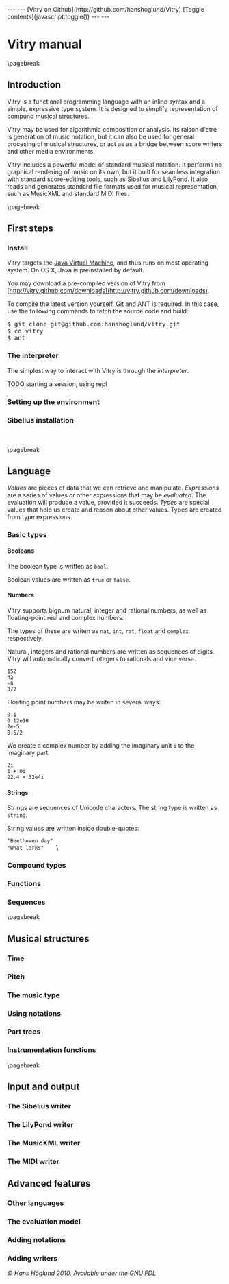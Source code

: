 <script type="text/javascript">
var tocVisible = false;

function toc(status) {
    document.getElementById("TOC").style.display = ( status ? "block" : "none" );
    document.getElementById("main").style.marginLeft = ( status ? "220px" : "0px" );
    tocVisible = status;    
}

function toggle() {
    toc(!tocVisible);
}
   
toc(true);      

</script>
<div id="toggle">
---                                                     ---
[Vitry on Github](http://github.com/hanshoglund/Vitry)  [Toggle contents](javascript:toggle())  
---                                                     ---
</div>
<div id="main">


Vitry manual
======================================================================

\pagebreak

## Introduction
Vitry is a functional programming language with an inline syntax and a simple, expressive type system. It is designed to simplify representation of compund musical structures. 

Vitry may be used for algorithmic composition or analysis. Its raison d'etre is generation of music notation, but it can also be used for general procesing of musical structures, or act as as a bridge between score writers and other media environments. 

Vitry includes a powerful model of standard musical notation. It performs no graphical rendering of music on its own, but it built for seamless integration with standard score-editing tools, such as [Sibelius](http://www.sibelius.com/) and [LilyPond](http://lilypond.org/). It also reads and generates standard file formats used for musical representation, such as MusicXML and standard MIDI files. 




\pagebreak

## First steps

### Install

Vitry targets the [Java Virtual Machine](http://en.wikipedia.org/wiki/Java_Virtual_Machine), and thus runs on most operating system. On OS X, Java is preinstalled by default.

You may download a pre-compiled version of Vitry from [http://vitry.github.com/downloads](http://vitry.github.com/downloads).

To compile the latest version yourself, Git and ANT is required. In this case, use the following commands to fetch the source code and build: 
<pre>
$ git clone git@github.com:hanshoglund/vitry.git
$ cd vitry
$ ant
</pre>
              
### The interpreter
The simplest way to interact with Vitry is through the *interpreter*.

TODO starting a session, using repl

### Setting up the environment

### Sibelius installation


\
\
\pagebreak

## Language

*Values* are pieces of data that we can retrieve and manipulate.  *Expressions*  are a series of values or other expressions that may be *evaluated*. The evaluation will produce a value, provided it succeeds. *Types* are special values that help us create and reason about other values. Types are created from type expressions.

### Basic types

#### Booleans
The boolean type is written as `bool`. 

Boolean values are written as `true` or `false`.

#### Numbers
Vitry supports bignum natural, integer and rational numbers, as well as floating-point real and complex numbers.

The types of these are writen as `nat`, `int`, `rat`, `float` and `complex` respectively.

Natural, integers and rational numbers are written as sequences of digits. Vitry will automatically convert integers to rationals and vice versa.

  `152 `\
  `42  `\
  `-8  `\
  `3/2 `

Floating point numbers may be writen in several ways:

  `0.1     `\
  `0.12e10 `\
  `2e-5    `\
  `0.5/2   `
  
We create a complex number by adding the imaginary unit `i` to the imaginary part:

  `2i          `\
  `1 + 0i      `\
  `22.4 + 32e4i`


#### Strings
Strings are sequences of Unicode characters. The string type is written as `string`.

String values are written inside double-quotes:

  `"Beethoven day" `\
  `"What larks"    `\
  

### Compound types
### Functions
### Sequences



\pagebreak

## Musical structures
### Time
### Pitch
### The music type
### Using notations
### Part trees
### Instrumentation functions


\pagebreak

## Input and output

### The Sibelius writer
### The LilyPond writer
### The MusicXML writer
### The MIDI writer


## Advanced features

### Other languages
### The evaluation model
### Adding notations
### Adding writers
  

*© Hans Höglund 2010. Available under the [GNU FDL](http://www.gnu.org/copyleft/fdl.html)*


</div>